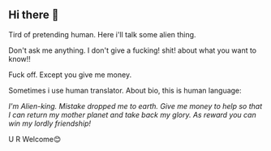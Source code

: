 ## Hi there 👋

Tird of pretending human. Here i'll talk some alien thing.

Don't ask me anything. I don't give a fucking! shit! about what you want to know!!

Fuck off. Except you give me money.

Sometimes i use human translator. About bio, this is human language:

_I'm Alien-king. Mistake dropped me to earth. Give me money to help so that I can return my mother planet and take back my glory. As reward you can win my lordly friendship!_

U R Welcome😊


<!--
#### AriatheAlian/AriatheAlian** is a ✨ _special_ ✨ repository because its `README.md` (this file) appears on your GitHub profile.
**Aria here! Fuck yourself.**
**Here are some ideas to get you started:

- 🔭 I’m currently working on ...
- 🌱 I’m currently learning ...
- 👯 I’m looking to collaborate on ...
- 🤔 I’m looking for help with ...
- 💬 Ask me about ...
- 📫 How to reach me: ...
- 😄 Pronouns: ...
- ⚡ Fun fact: ...
-->
